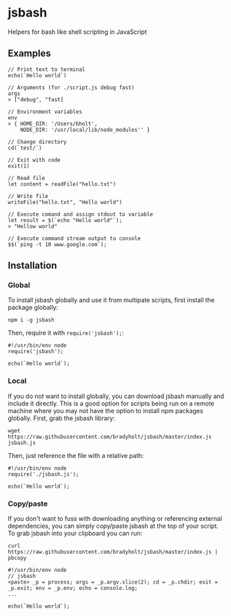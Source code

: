 # jsbash

Helpers for bash like shell scripting in JavaScript

## Examples

```
// Print text to terminal
echo(`Hello world`)

// Arguments (for ./script.js debug fast)
args
> ["debug", "fast]

// Environment variables
env
> { HOME_DIR: '/Users/bholt',
    NODE_DIR: '/usr/local/lib/node_modules'' }

// Change directory
cd(`test/`)

// Exit with code
exit(1)

// Read file
let content = readFile("hello.txt")

// Write file
writeFile("hello.txt", "Hello world")

// Execute comand and assign stdout to variable
let result = $(`echo "Hello world"`);
> "Hellow world"

// Execute command stream output to console
$$(`ping -t 10 www.google.com`);
```

## Installation

### Global

To install jsbash globally and use it from multipate scripts, first install the package globally:
```
npm i -g jsbash
```

Then, require it with `require('jsbash');`:

```
#!/usr/bin/env node
require('jsbash');

echo(`Hello world`);
```

### Local

If you do not want to install globally, you can download jsbash manually and include it directly.  This is a good option for scripts being run on a remote machine where you may not have the option to install npm packages globally.  First, grab the jsbash library:

```
wget https://raw.githubusercontent.com/bradyholt/jsbash/master/index.js jsbash.js
```

Then, just reference the file with a relative path:

```
#!/usr/bin/env node
require('./jsbash.js');

echo(`Hello world`);
```

### Copy/paste

If you don't want to fuss with downloading anything or referencing external dependencies, you can simply copy/paste jsbash at the top of your script.  To grab jsbash into your clipboard you can run:

```
curl https://raw.githubusercontent.com/bradyholt/jsbash/master/index.js | pbcopy
```

```
#!/usr/bin/env node
// jsbash
<paste> _p = process; args = _p.argv.slice(2); cd = _p.chdir; exit = _p.exit; env = _p.env; echo = console.log;
...

echo(`Hello world`);
```
